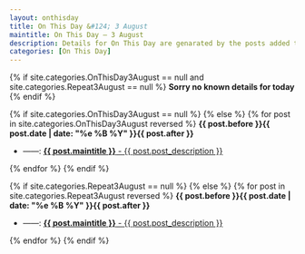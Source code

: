 ```yaml
---
layout: onthisday
title: On This Day &#124; 3 August
maintitle: On This Day — 3 August
description: Details for On This Day are genarated by the posts added to the website so the content is subject to changes/updates over time.
categories: [On This Day]
---
```


{% if site.categories.OnThisDay3August == null and site.categories.Repeat3August == null %}
<strong>Sorry no known details for today</strong>
{% endif %}

{% if site.categories.OnThisDay3August == null %}
{% else %}
{% for post in site.categories.OnThisDay3August reversed %}
<strong>{{ post.before }}{{ post.date | date: "%e %B %Y" }}{{ post.after }}</strong>
<ul>
<li> ——: <a href="{{ post.url }}"><strong>{{ post.maintitle }}</strong> - {{ post.post_description }}</a></li>
</ul>
{% endfor %}
{% endif %}

{% if site.categories.Repeat3August == null %}
{% else %}
{% for post in site.categories.Repeat3August reversed %}
<strong>{{ post.before }}{{ post.date | date: "%e %B %Y" }}{{ post.after }}</strong>
<ul>
<li> ——: <a href="{{ post.url }}"><strong>{{ post.maintitle }}</strong> - {{ post.post_description }}</a></li>
</ul>
{% endfor %}
{% endif %}
